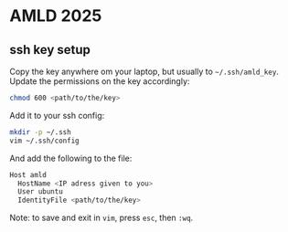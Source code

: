 # AMLD 2025

## ssh key setup

Copy the key anywhere om your laptop, but usually to `~/.ssh/amld_key`.
Update the permissions on the key accordingly:

```sh
chmod 600 <path/to/the/key>
```

Add it to your ssh config:

```sh
mkdir -p ~/.ssh
vim ~/.ssh/config
```

And add the following to the file:

```sh
Host amld
  HostName <IP adress given to you>
  User ubuntu
  IdentityFile <path/to/the/key>
```

Note: to save and exit in `vim`, press `esc`, then `:wq`.
